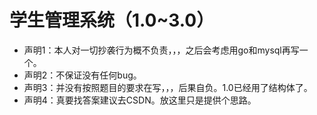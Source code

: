 # 学生管理系统（1.0~3.0）
- 声明1：本人对一切抄袭行为概不负责，，，之后会考虑用go和mysql再写一个。
- 声明2：不保证没有任何bug。
- 声明3：并没有按照题目的要求在写，，，后果自负。1.0已经用了结构体了。
- 声明4：真要找答案建议去CSDN。放这里只是提供个思路。
